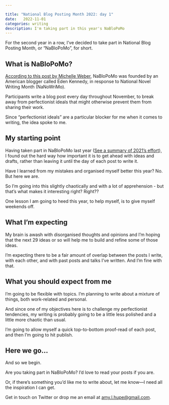 ```yaml
---

title: "National Blog Posting Month 2022: day 1"
date:   2022-11-01 
categories: writing
description: I'm taking part in this year's NaBloPoMo
---
```


For the second year in a row, I’ve decided to take part in National Blog Posting Month, or “NaBloPoMo”, for short.

## What is NaBloPoMo?

[According to this post by Michelle Weber](https://wordpress.com/blog/2014/10/24/the-namos-are-coming-the-namos-are-coming/), NaBloPoMo was founded by an American blogger called Eden Kennedy, in response to National Novel Writing Month (NaNoWriMo).

Participants write a blog post every day throughout November, to break away from perfectionist ideals that might otherwise prevent them from sharing their work.

Since “perfectionist ideals” are a particular blocker for me when it comes to writing, the idea spoke to me.

## My starting point

Having taken part in NaBloPoMo last year ([See a summary of 2021’s effort](https://amyhupe.co.uk/articles/nablopomo-roundup/)), I found out the hard way how important it is to get ahead with ideas and drafts, rather than leaving it until the day of each post to write it.

Have I learned from my mistakes and organised myself better this year? No. But here we are.

So I’m going into this slightly chaotically and with a lot of apprehension - but that’s what makes it interesting right? Right??

One lesson I am going to heed this year, to help myself, is to give myself weekends off.

## What I’m expecting

My brain is awash with disorganised thoughts and opinions and I’m hoping that the next 29 ideas or so will help me to build and refine some of those ideas.

I’m expecting there to be a fair amount of overlap between the posts I write, with each other, and with past posts and talks I’ve written. And I’m fine with that.

## What you should expect from me

I’m going to be flexible with topics. I’m planning to write about a mixture of things, both work-related and personal.

And since one of my objectives here is to challenge my perfectionist tendencies, my writing is probably going to be a little less polished and a little more chaotic than usual. 

I’m going to allow myself a quick top-to-bottom proof-read of each post, and then I’m going to hit publish.

## Here we go… 

And so we begin.

Are you taking part in NaBloPoMo? I’d love to read your posts if you are.

Or, if there’s something you’d like me to write about, let me know—I need all the inspiration I can get.

Get in touch on Twitter or drop me an email at [amy.l.hupe@gmail.com](mailto:amy.l.hupe@gmail.com).

